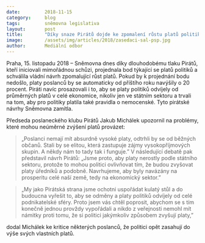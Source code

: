```yaml
---
date:         2018-11-15
category:     blog
tags:         sněmovna legislativa
layout:       post
title:        "Díky snaze Pirátů dojde ke zpomalení růstu platů politiků"
image:        /assets/img/articles/2018/zasedaci-sal-psp.jpg
author:       Mediální odbor
---
```


Praha, 15. listopadu 2018 – Sněmovna dnes díky dlouhodobému tlaku Pirátů, kteří iniciovali mimořádnou schůzi, projednala bod týkající se platů politiků a schválila vládní návrh zpomalující růst platů. Pokud by k projednání bodu nedošlo, platy poslanců by se automaticky od příštího roku navýšily o 20 procent. Piráti navíc prosazovali i to, aby se platy politiků odvíjely od průměrných platů v celé ekonomice, nikoliv jen ve státním sektoru a trvali na tom, aby pro politiky platila také pravidla o nemocenské. Tyto pirátské návrhy Sněmovna zamítla.

Předseda poslaneckého klubu Pirátů Jakub Michálek upozornil na problémy, které mohou neúměrné zvýšení platů provázet: 

> „Poslanci nemají mít absurdně vysoké platy, odtrhli by se od běžných občanů. Stali by se elitou, která zastupuje zájmy vysokopříjmových skupin. A někdy nám to tady tak i funguje.”  V následující debatě pak představil návrh Pirátů: „Jsme proto, aby platy nerostly podle státního sektoru, protože to mohou politici ovlivňovat tím, že budou zvyšovat platy úředníků a podobně. Navrhujeme, aby byly navázány na prosperitu celé naší země, tedy na ekonomický sektor.”

> „My jako Pirátská strana jsme ochotni uspořádat kulatý stůl a do budoucna vyřešit to, aby se odměny a platy politiků odvíjely od celé podnikatelské sféry. Proto jsem vás chtěl poprosit, abychom se s tím konečně jednou provždy vypořádali a nikdo z veřejnosti nemohl mít námitky proti tomu, že si politici jakýmkoliv způsobem zvyšují platy,” 

dodal Michálek ke kritice některých poslanců, že politici opět zasahují do výše svých vlastních platů.
